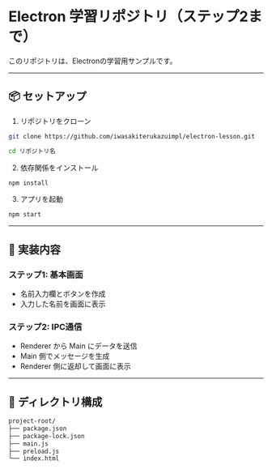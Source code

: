 # Electron 学習リポジトリ（ステップ2まで）

このリポジトリは、Electronの学習用サンプルです。  

---

## 📦 セットアップ

1. リポジトリをクローン
```bash
git clone https://github.com/iwasakiterukazuimpl/electron-lesson.git

cd リポジトリ名
```

2. 依存関係をインストール
```bash
npm install
```

3. アプリを起動
```bash
npm start
```

---

## 🚀 実装内容

### ステップ1: 基本画面
- 名前入力欄とボタンを作成
- 入力した名前を画面に表示

### ステップ2: IPC通信
- Renderer から Main にデータを送信
- Main 側でメッセージを生成
- Renderer 側に返却して画面に表示

---

## 📂 ディレクトリ構成

```bash
project-root/
├── package.json
├── package-lock.json
├── main.js
├── preload.js
└── index.html
```
